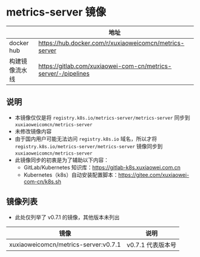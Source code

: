 # metrics-server 镜像

|            | 地址                                                             |
|------------|----------------------------------------------------------------|
| docker hub | https://hub.docker.com/r/xuxiaoweicomcn/metrics-server         |
| 构建镜像流水线    | https://gitlab.com/xuxiaowei-com-cn/metrics-server/-/pipelines |

## 说明

- 本镜像仅仅是将 `registry.k8s.io/metrics-server/metrics-server` 同步到 `xuxiaoweicomcn/metrics-server`
- 未修改镜像内容
- 由于国内用户可能无法访问 `registry.k8s.io` 域名，所以才将 `registry.k8s.io/metrics-server/metrics-server`
  镜像同步到 `xuxiaoweicomcn/metrics-server`
- 此镜像同步的初衷是为了辅助以下内容：
    - GitLab/Kubernetes 知识库：https://gitlab-k8s.xuxiaowei.com.cn
    - Kubernetes（k8s）自动安装配置脚本：https://gitee.com/xuxiaowei-com-cn/k8s.sh

## 镜像列表

- 此处仅列举了 v0.7.1 的镜像，其他版本未列出

| 镜像                                   | 说明           |
|--------------------------------------|--------------|
| xuxiaoweicomcn/metrics-server:v0.7.1 | v0.7.1 代表版本号 |
